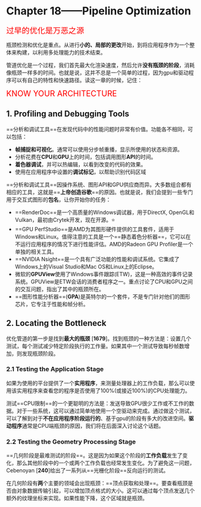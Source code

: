 # Chapter 18——Pipeline Optimization

<span style="color:red;font-size:1.3rem">过早的优化是万恶之源</span>

瓶颈检测和优化是重点。从进行**小的、局部的更改**开始，到将应用程序作为一个整体来构建，以利用多处理能力的技术结束。

管道优化是一个过程，我们首先最大化渲染速度，然后允许**没有瓶颈的阶段**，消耗像瓶颈一样多的时间。也就是说，这并不总是一个简单的过程，因为gpu和驱动程序可以有自己的特性和快速路径。读这一章的时候，记住：

<span style="color:red;font-size:1.3rem">KNOW YOUR ARCHITECTURE</span>



## 1. Profiling and Debugging Tools

==分析和调试工具==在发现代码中的性能问题时非常有价值。功能各不相同，可以包括：

- **帧捕捉和可视化**。通常可以使用分步帧重播，显示所使用的状态和资源。
- 分析花费在**CPU**和**GPU**上的时间，包括调用图形**API**的时间。
- **着色器调试**，并可以热编辑，以看到改变的代码的效果。
- 使用在应用程序中设置的**调试标记**，以帮助识别代码区域

==分析和调试工具==因操作系统、图形API和GPU供应商而异。大多数组合都有相应的工具，这就是==**上帝创造谷歌**==的原因。也就是说，我们会提到一些专门用于交互式图形的**包名**，让你开始你的任务：

- ==RenderDoc==是一个高质量的Windows调试器，用于DirectX, OpenGL和Vulkan，最初由Crytek开发，现在开源。:star:
- ==GPU PerfStudio==是AMD为其图形硬件提供的工具套件，适用于Windows和Linux。值得注意的工具是一个==静态着色分析器==，它可以在不运行应用程序的情况下进行性能评估。AMD的Radeon GPU Profiler是一个单独的相关工具。
- ==NVIDIA Nsight==是一个具有广泛功能的性能和调试系统。它集成了Windows上的Visual Studio和Mac OS和Linux上的Eclipse。
- 微软的**GPUView**使用了Windows事件跟踪(ETW)，这是一种高效的事件记录系统。GPUView是ETW会话的消费者程序之一。重点讨论了CPU和GPU之间的交互问题，指出了其中的瓶颈所在。
- ==图形性能分析器==(**GPA**)是英特尔的一个套件，不是专门针对他们的图形芯片，它专注于性能和帧分析。



## 2. Locating the Bottleneck

优化管道的第一步是找到**最大的瓶颈** [**1679**]。找到瓶颈的一种方法是：设置几个测试，每个测试减少特定阶段执行的工作量。如果其中一个测试导致每秒帧数增加，则发现瓶颈阶段。

###  2.1 Testing the Application Stage

如果为使用的平台提供了一个**实用程序**，来测量处理器上的工作负载，那么可以使用该实用程序来查看您的程序是否使用了100%(或接近100%)的CPU处理能力。

测试==CPU限制==的一个更聪明的方法是：发送导致GPU很少工作或不工作的数据。对于一些系统，这可以通过简单地使用一个空驱动来完成。通过做这个测试，可以了解到对于**不在应用程序阶段运行的**、基于gpu的阶段有多大的改进空间。**驱动程序**通常是CPU端瓶颈的原因，我们将在后面深入讨论这个话题。

### 2.2 Testing the Geometry Processing Stage

==几何阶段是最难测试的阶段==。这是因为如果这个阶段的**工作负载**发生了变化，那么其他阶段中的一个或两个工作负载也经常发生变化。为了避免这一问题，Cebenoyan [**240**]给出了一系列从==光栅化阶段==反向运行的测试。

在几何阶段有**两**个主要的领域会出现瓶颈：==顶点获取和处理==。要查看瓶颈是否由对象数据传输引起，可以增加顶点格式的大小。这可以通过每个顶点发送几个额外的纹理坐标来实现。如果性能下降，这个区域就是瓶颈。